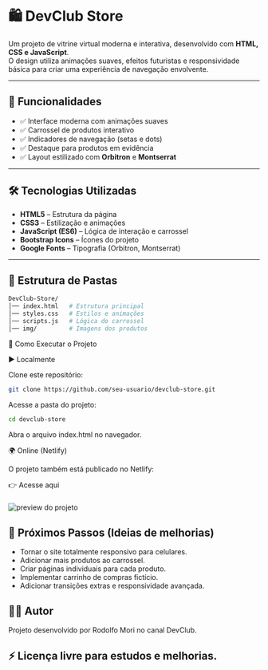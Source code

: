 # 🛍️ DevClub Store  

Um projeto de vitrine virtual moderna e interativa, desenvolvido com **HTML, CSS e JavaScript**.  
O design utiliza animações suaves, efeitos futuristas e responsividade básica para criar uma experiência de navegação envolvente.    

---

## 📌 Funcionalidades  

- ✅ Interface moderna com animações suaves  
- ✅ Carrossel de produtos interativo  
- ✅ Indicadores de navegação (setas e dots)  
- ✅ Destaque para produtos em evidência  
- ✅ Layout estilizado com **Orbitron** e **Montserrat**  

---

## 🛠️ Tecnologias Utilizadas  

- **HTML5** – Estrutura da página  
- **CSS3** – Estilização e animações  
- **JavaScript (ES6)** – Lógica de interação e carrossel  
- **Bootstrap Icons** – Ícones do projeto  
- **Google Fonts** – Tipografia (Orbitron, Montserrat)  

---

## 📂 Estrutura de Pastas  

```bash
DevClub-Store/
│── index.html   # Estrutura principal
│── styles.css   # Estilos e animações
│── scripts.js   # Lógica do carrossel
│── img/         # Imagens dos produtos
```
🚀 Como Executar o Projeto

▶️ Localmente

Clone este repositório:
```bash
git clone https://github.com/seu-usuario/devclub-store.git
```

Acesse a pasta do projeto:
```bash
cd devclub-store
```

Abra o arquivo index.html no navegador.

🌍 Online (Netlify)

O projeto também está publicado no Netlify:

👉 Acesse aqui

###

![preview do projeto](./img/DevClub-Store.gif)

###

## 📌 Próximos Passos (Ideias de melhorias)

 - Tornar o site totalmente responsivo para celulares.
 - Adicionar mais produtos ao carrossel.
 - Criar páginas individuais para cada produto.
 - Implementar carrinho de compras fictício.
 - Adicionar transições extras e responsividade avançada.

## 👨‍💻 Autor

Projeto desenvolvido por Rodolfo Mori no canal DevClub.

## ⚡ Licença livre para estudos e melhorias.
